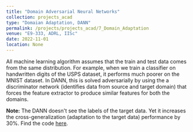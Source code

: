 ```yaml
---
title: "Domain Adversarial Neural Networks"
collection: projects_acad
type: "Domaian Adaptation, DANN"
permalink: /projects/projects_acad/7_Domain_Adaptation
venue: "E9-333, ADRL, IISc"
date: 2022-11-01
location: None
---
```


All machine learning algorithm assumes that the train and test data comes from the same distribution. For example, when we train a classifier on handwritten digits of the USPS dataset, it performs much poorer on the MNIST dataset. In DANN, this is solved adversarially by using the a discriminator network (identifies data from source and target domain) that forces the feature extractor to produce similar features for both the domains.    

**Note:** The DANN doesn't see the labels of the target data. Yet it increases the cross-generalization (adaptation to the target data) performance by 30%. Find the code [here](https://github.com/mainak-biswas1999/Academic_Projects/tree/main/DANN).   